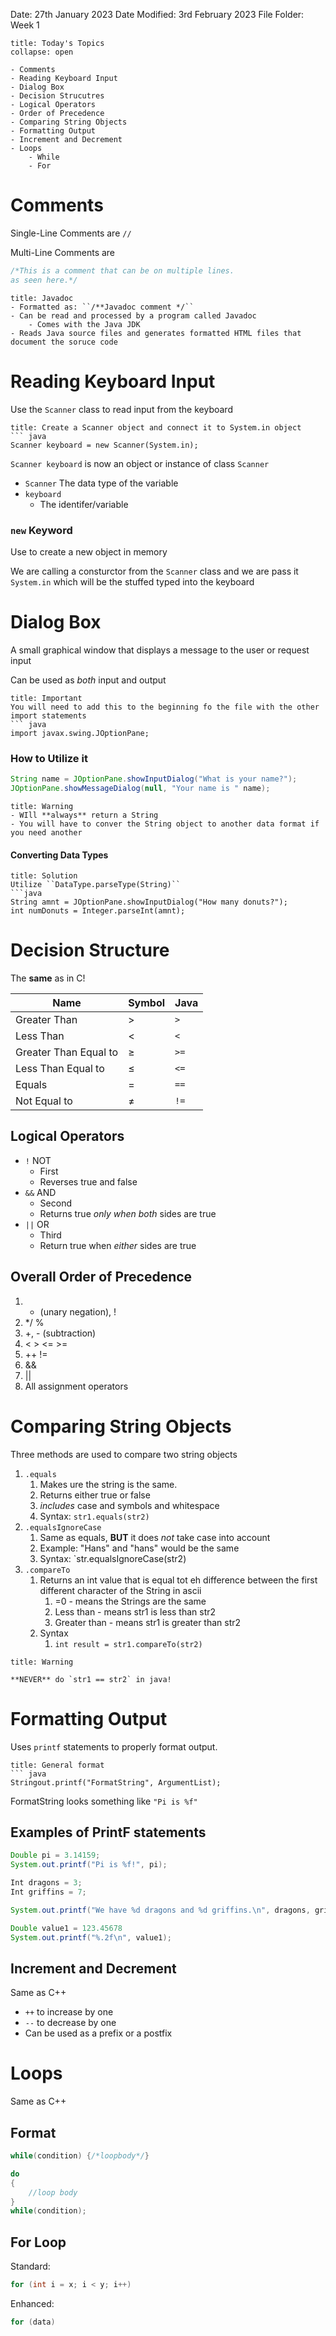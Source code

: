 Date: 27th January 2023
Date Modified: 3rd February 2023
File Folder: Week 1

```ad-abstract
title: Today's Topics
collapse: open

- Comments
- Reading Keyboard Input
- Dialog Box
- Decision Strucutres
- Logical Operators
- Order of Precedence 
- Comparing String Objects
- Formatting Output
- Increment and Decrement
- Loops
	- While
	- For

```


# Comments

Single-Line Comments are ``//``

Multi-Line Comments are 
``` java
/*This is a comment that can be on multiple lines.
as seen here.*/
```


```ad-info
title: Javadoc
- Formatted as: ``/**Javadoc comment */``
- Can be read and processed by a program called Javadoc
	- Comes with the Java JDK
- Reads Java source files and generates formatted HTML files that document the soruce code
```

# Reading Keyboard Input

Use the ``Scanner`` class to read input from the keyboard

```ad-example
title: Create a Scanner object and connect it to System.in object
``` java
Scanner keyboard = new Scanner(System.in);
```

``Scanner keyboard`` is now an object or instance of class ``Scanner``

- ``Scanner``
	The data type of the variable
- ``keyboard``
	- The identifer/variable

### ``new`` Keyword

Use to create a new object in memory

We are calling a consturctor from the ``Scanner`` class and we are pass it ``System.in`` which will be the stuffed typed into the keyboard

# Dialog Box 

A small graphical window that displays a message to the user or request input

Can be used as *both* input and output

```ad-warning
title: Important
You will need to add this to the beginning fo the file with the other import statements
``` java
import javax.swing.JOptionPane;
```

### How to Utilize it

``` java
String name = JOptionPane.showInputDialog("What is your name?");
JOptionPane.showMessageDialog(null, "Your name is " name);
```

```ad-danger
title: Warning
- WIll **always** return a String
- You will have to conver the String object to another data format if you need another
```

#### Converting Data Types

```ad-check
title: Solution
Utilize ``DataType.parseType(String)``
```java
String amnt = JOptionPane.showInputDialog("How many donuts?");
int numDonuts = Integer.parseInt(amnt);

```

# Decision Structure

The **same** as in C!

| Name                  | Symbol | Java   |
| --------------------- | ------ | ------ |
| Greater Than          | $>$    | ``>``  |
| Less Than             | $<$    | ``<``  |
| Greater Than Equal to | $\ge$  | ``>=`` |
| Less Than Equal to    | $\le$  | ``<=`` |
| Equals                | $=$    | ``==`` |
| Not Equal to          | $\ne$  | ``!=``       |

## Logical Operators

- `!` NOT
	- First
	- Reverses true and false
- ``&&`` AND
	- Second
	- Returns true *only when both* sides are true
- ``||`` OR
	- Third
	- Return true when *either* sides are true

## Overall Order of Precedence

1.  - (unary negation), !
2. */ %
3. +, - (subtraction)
4. < > <= >=
5. ++ !=
6. &&
7. ||
8. All assignment operators

# Comparing String Objects

Three methods are used to compare two string objects

1. `.equals`
	1. Makes ure the string is the same.
	2. Returns either true or false
	3. *includes* case and symbols and whitespace
	4. Syntax: ``str1.equals(str2)``
2. `.equalsIgnoreCase`
	1. Same as equals, **BUT** it does *not* take case into account
	2. Example: "Hans" and "hans" would be the same
	3. Syntax: `str.equalsIgnoreCase(str2)
3. `.compareTo`
	1. Returns an int value that is equal tot eh difference between the first different character of the String in ascii
		1. =0 - means the Strings are the same
		2. Less than - means str1 is less than str2
		3. Greater than - means str1 is greater than str2
	2. Syntax 
		1. `int result = str1.compareTo(str2)`

```ad-danger
title: Warning

**NEVER** do `str1 == str2` in java!
```

# Formatting Output

Uses `printf` statements to properly format output.

```ad-info
title: General format
``` java
Stringout.printf("FormatString", ArgumentList);
```

FormatString looks something like `"Pi is %f"`

## Examples of PrintF statements

``` java
Double pi = 3.14159;
System.out.printf("Pi is %f!", pi);

Int dragons = 3;
Int griffins = 7;

System.out.printf("We have %d dragons and %d griffins.\n", dragons, griffins);

Double value1 = 123.45678
System.out.printf("%.2f\n", value1);
```


## Increment and Decrement

Same as C++

- `++` to increase by one
- `--` to decrease by one
- Can be used as a prefix or a postfix

# Loops

Same as C++

## Format

```java
while(condition) {/*loopbody*/}

do
{
	//loop body
}
while(condition);
```

## For Loop

Standard:
``` java
for (int i = x; i < y; i++)
```

Enhanced:
``` java
for (data)
```